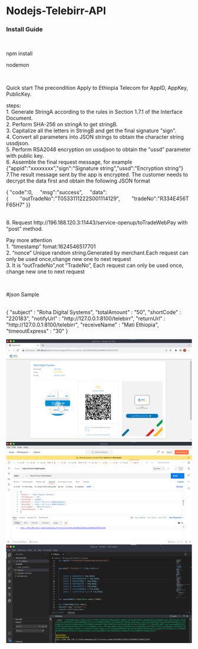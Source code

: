# Nodejs-Telebirr-API

<h3>Install Guide </h3>

 <br>
 
 npm install
 
 nodemon
 
  <br>

Quick start
The precondition
Apply to Ethiopia Telecom for AppID, AppKey, PublicKey.

steps:
 <br>
    1. Generate StringA according to the rules in Section 1.7.1 of the Interface Document.
    <br>
    2. Perform SHA-256 on stringA to get stringB.
     <br>
    3. Capitalize all the letters in StringB and get the final signature "sign".
     <br>
    4. Convert all parameters into JSON strings to obtain the character string ussdjson.
     <br>
    5. Perform RSA2048 encryption on ussdjson to obtain the “ussd” parameter with public key.
     <br>
    6. Assemble the final request message, for example 
     <br>
    {"appid":"xxxxxxxx","sign":"Signature string","ussd":"Encryption string"}
     <br>
    7.The result message sent by the app is encrypted. The customer needs to decrypt the data first and obtain the following JSON format
     <br>


{
"code":0,     "msg":"success",     "data":{        "outTradeNo":"T0533111222S001114129",        "tradeNo":"R334E456TF65H7"
}}

 <br>
    8. Request http://196.188.120.3:11443/service-openup/toTradeWebPay with “post” method.
     <br>
    
Pay more attention
 <br>
    1. “timestamp” fomat:1624546517701
     <br>
    2. “nonce“ Unique random string.Generated by merchant.Each request can only be used once,change new one to next request
     <br>
    3. It is “outTradeNo”,not “TradeNo”, Each request can only be used once, change new one to next request
     
  <br>
  
  #json Sample
  
  <br>
 {
"subject" : "Roha Digital Systems",
"totalAmount" : "50",
"shortCode" : "220183",
"notifyUrl" : "http://127.0.0.1:8100/telebirr",
"returnUrl" : "http://127.0.0.1:8100/telebirr",
"receiveName" : "Mati Ethiopia",
"timeoutExpress" : "30"
}
     
![Telebirr](https://github.com/MatiEthiopiaRoha/Nodejs-Telebirr-API/blob/main/img/Screenshot%20at%202022-08-31%2010-52-58.png)
![Telebirr](https://github.com/MatiEthiopiaRoha/Nodejs-Telebirr-API/blob/main/img/Screenshot%20at%202022-08-31%2010-55-09.png)
![Telebirr](https://github.com/MatiEthiopiaRoha/Nodejs-Telebirr-API/blob/main/img/Screenshot%20at%202022-08-31%2010-56-31.png)
